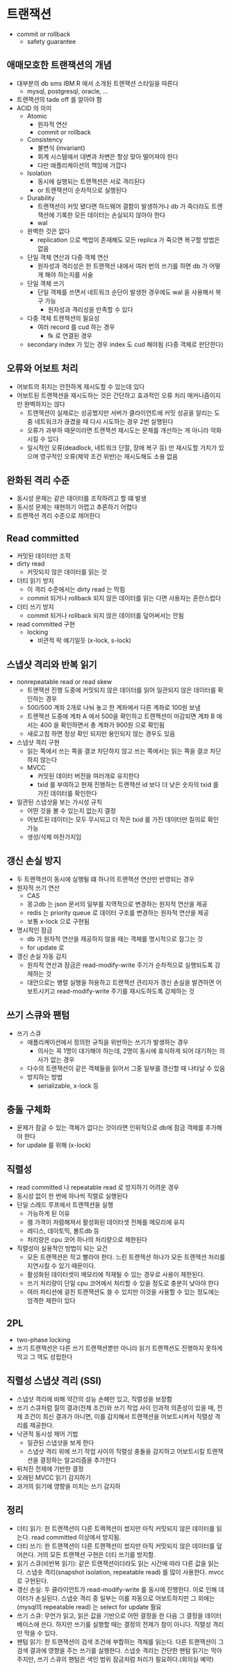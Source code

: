 # 트랜잭션
- commit or rollback
  - safety guarantee

## 애매모호한 트랜잭션의 개념
- 대부분의 db sms IBM R 에서 소개된 트랜잭션 스타일을 따른다
  - mysql, postgresql, oracle, ...
- 트랜잭션의 tade off 를 알아야 함
- ACID 의 의미
  - Atomic
    - 원자적 연산
    - commit or rollback
  - Consistency
    - 불변식 (invariant)
    - 회계 시스템에서 대변과 차변은 항상 맞아 떨어져야 한다
    - 다만 애플리케이션의 책임에 가깝다
  - Isolation
    - 동시에 실행되는 트랜잭션은 서로 격리된다
    - or 트랜잭션이 순차적으로 실행된다
  - Durability
    - 트랜잭션이 커밋 됐다면 하드웨어 결함이 발생하거나 db 가 죽더라도 트랜잭션에 기록한 모든 데이터는 손실되지 않아야 한다
    - wal
  - 완벽한 것은 없다
    - replication 으로 백업이 존재해도 모든 replica 가 죽으면 복구할 방법은 없음
  - 단일 객체 연산과 다중 객체 연산
    - 원자성과 격리성은 한 트랜잭션 내에서 여러 번의 쓰기를 하면 db 가 어떻게 해야 하는지를 서술
  - 단일 객체 쓰기
    - 단일 객체를 쓰면서 네트워크 순단이 발생한 경우에도 wal 을 사용해서 복구 가능
      - 원자성과 격리성을 만족할 수 있다
  - 다중 객체 트랜잭션의 필요성
    - 여러 record 를 cud 하는 경우
      - fk 로 연결된 경우
  - secondary index 가 있는 경우 index 도 cud 해야됨 (다중 객체로 판단한다)

## 오류와 어보트 처리
- 어보트의 취지는 안전하게 재시도할 수 있는데 있다
- 어보트된 트랜잭션을 재시도하는 것은 간단하고 효과적인 오류 처리 매커니즘이지만 완벽하지는 않다
  - 트랜잭션이 실제로는 성공했지만 서버가 클라이언트에 커밋 성공을 알리는 도중 네트워크가 끊겼을 때 다시 시도하는 경우 2번 실행된다
  - 오류가 과부하 때문이라면 트랜잭션 재시도는 문제를 개선하는 게 아니라 악화시킬 수 있다
  - 일시적인 오류(deadlock, 네트워크 단절, 장애 복구 등) 만 재시도할 가치가 있으며 영구적인 오류(제약 조건 위반)는 재시도해도 소용 없음

## 완화된 격리 수준
- 동시성 문제는 같은 데이터를 조작하려고 할 떄 발생
- 동시성 문제는 재현하기 어렵고 추론하기 어렵다
- 트랜잭션 격리 수준으로 제어한다

## Read committed
- 커밋된 데이터만 조작
- dirty read
  - 커밋되지 않은 데이터를 읽는 것
- 더티 읽기 방지
  - 이 격리 수준에서는 dirty read 는 막힘
  - commit 되거나 rollback 되지 않은 데이터를 읽는 다면 사용자는 혼란스럽다
- 더티 쓰기 방지
  - commit 되거나 rollback 되지 않은 데이터를 덮어써서는 안됨
- read committed 구현
  - locking
    - 비관적 락 얘기일듯 (x-lock, s-lock)

## 스냅샷 격리와 반복 읽기
- nonrepeatable read or read skew
  - 트랜잭션 진행 도중에 커밋되지 않은 데이터를 읽어 일관되지 않은 데이터를 확인하는 경우
  - 500/500 계좌 2개로 나눠 놓고 한 계좌에서 다른 계좌로 100원 보냄
  - 트랜잭션 도중에 계좌 A 에서 500을 확인하고 트랜잭션이 마감되면 계좌 B 에서는 400 을 확인하면서 총 계좌가 900원 으로 확인됨
  - 새로고침 하면 정상 확인 되지만 용인되지 않는 경우도 있음
- 스냅샷 격리 구현
  - 읽는 쪽에서 쓰는 쪽을 결코 차단하지 않고 쓰는 쪽에서는 읽는 쪽을 결코 차단하지 않는다
  - MVCC
    - 커밋된 데이터 버전을 여러개로 유지한다
    - txid 를 부여하고 현재 진행하는 트랜잭션 id 보다 더 낮은 숫자의 txid 를 가진 데이터를 확인한다
- 일관된 스냅샷을 보는 가시성 규칙
  - 어떤 것을 볼 수 있는지 없는지 결정
  - 어보트된 데이터는 모두 무시되고 더 작은 txid 를 가진 데이터만 질의로 확인 가능
  - 생성/삭제 마찬가지임

## 갱신 손실 방지
- 두 트랜잭션이 동시에 실행될 떄 하나의 트랜잭션 연산만 반영되는 경우
- 원자적 쓰기 연산
  - CAS
  - 몽고db 는 json 문서의 일부를 지역적으로 변경하는 원자적 연산을 제공
  - redis 는 priority queue 로 데이터 구조를 변경하는 원자적 연산을 제공
  - 보통 x-lock 으로 구현됨
- 명시적인 잠금
  - db 가 원자적 연산을 제공하지 않을 때는 객체를 명시적으로 잠그는 것
  - for update 로
- 갱신 손실 자동 감지
  - 원자적 연산과 잠금은 read-modify-write 주기가 순차적으로 실행되도록 강제하는 것
  - 대안으로는 병렬 실행을 허용하고 트랜잭션 관리자가 갱신 손실을 발견하면 어보트시키고 read-modify-write 주기를 재시도하도록 강제하는 것

## 쓰기 스큐와 팬텀
- 쓰기 스큐
  - 애플리케이션에서 정의한 규칙을 위반하는 쓰기가 발생하는 경우
    - 의사는 꼭 1명이 대기해야 하는데, 2명이 동시에 휴식하게 되어 대기하는 의사가 없는 경우
  - 다수의 트랜잭션이 같은 객체들을 읽어서 그중 일부를 갱신할 때 나타날 수 있음
  - 방지하는 방법
    - serializable, x-lock 등

## 충돌 구체화
- 문제가 잠글 수 있는 객체가 없다는 것이라면 인위적으로 db에 잠금 객체를 추가해야 한다
- for update 를 위해 (x-lock)

## 직렬성
- read committed 나 repeatable read 로 방지하기 어려운 경우
- 동시성 없이 한 번에 하나씩 직렬로 실행된다
- 단일 스레드 루프에서 트랜잭션을 실행
  - 가능하게 된 이유
  - 램 가격이 저렴해져서 활성화된 데이터셋 전체를 메모리에 유지
  - 레디스, 데이토믹, 볼트db 등
  - 처리량은 cpu 코어 하나의 처리량으로 제한된다
- 직렬성이 실용적인 방법이 되는 요건
  - 모든 트랜잭션은 작고 빨라야 한다. 느린 트랜잭션 하나가 모든 트랜잭션 처리를 지연시킬 수 있기 때문이다.
  - 활성화된 데이터셋이 메모리에 적재될 수 있는 경우로 사용이 제한된다.
  - 쓰기 처리량이 단일 cpu 코어에서 처리할 수 있을 정도로 충분히 낮아야 한다
  - 여러 파티션에 걸친 트랜잭션도 쓸 수 있지만 이것을 사용할 수 있는 정도에는 엄격한 제한이 있다

## 2PL
- two-phase locking
- 쓰기 트랜잭션은 다른 쓰기 트랜잭션뿐만 아니라 읽기 트랜잭션도 진행하지 못하게 막고 그 역도 성립한다

## 직렬성 스냅샷 격리 (SSI)
- 스냅샷 격리에 비해 약간의 성능 손해만 있고, 직렬성을 보장함
- 쓰기 스큐처럼 질의 결과(전제 조건)와 쓰기 작업 사이 인과적 의존성이 있을 때, 전제 조건이 최신 결과가 아니면, 이를 감지해서 트랜잭션을 어보트시켜서 직렬성 격리를 제공한다.
- 낙관적 동시성 제어 기법
  - 일관된 스냅샷을 보게 한다
  - 스냅샷 격리 위에 쓰기 작업 사이의 직렬성 충돌을 감지하고 어보트시킬 트랜잭션을 결정하는 알고리즘을 추가한다
- 뒤처진 전제에 기반한 결정
- 오래된 MVCC 읽기 감지하기
- 과거의 읽기에 영향을 미치는 쓰기 감지하

## 정리
- 더티 읽기: 한 트랜잭션이 다른 트랙잭션이 썼지만 아직 커밋되지 않은 데이터를 읽는다. read committed 이상에서 방지됨.
- 더티 쓰기: 한 트랜잭션이 다른 트랜잭션이 썼지만 아직 커밋되지 않은 데이터를 덮어쓴다. 거의 모든 트랜잭션 구현은 더티 쓰기를 방지함.
- 읽기 스큐(비반복 읽기): 같은 트랜잭션이더라도 읽는 시간에 따라 다른 값을 읽는다. 스냅숏 격리(snapshot isolation, repeatable read) 를 많이 사용한다. mvcc로 구현된다.
- 갱신 손실: 두 클라이언트가 read-modify-write 를 동시에 진행한다. 이로 인해 데이터가 손실된다. 스냅숏 격리 중 일부는 이를 자동으로 어보트하지만 그 외에는(mysql의 repeatable read) 는 select for update 필요
- 쓰기 스큐: 무언가 읽고, 읽은 값을 기반으로 어떤 결정을 한 다음 그 결정을 데이터베이스에 쓴다. 하지만 쓰기를 실행할 때는 결정의 전제가 참이 아니다. 직렬성 격리만 막을 수 있다.
- 팬텀 읽기: 한 트랜잭션이 검색 조건에 부합하는 객체를 읽는다. 다른 트랜잭션이 그 검색 결과에 영향을 주는 쓰기를 실행한다. 스냅숏 격리는 간단한 팬텀 읽기는 막아주지만, 쓰기 스큐의 팬텀은 색인 범위 잠금처럼 처리가 필요하다.(회의실 예약)
